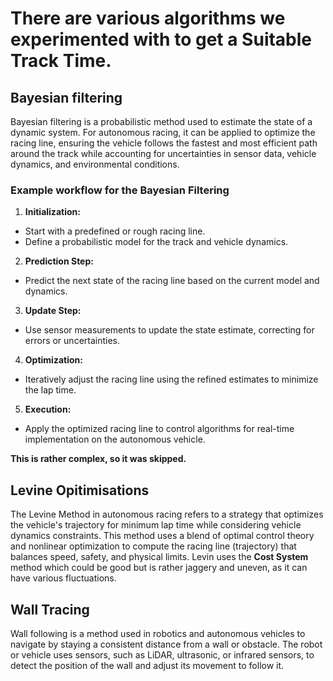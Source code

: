 # There are various algorithms we experimented with to get a Suitable Track Time. 

## Bayesian filtering

Bayesian filtering is a probabilistic method used to estimate the state of a dynamic system. For autonomous racing, it can be applied to optimize the racing line, ensuring the vehicle follows the fastest and most efficient path around the track while accounting for uncertainties in sensor data, vehicle dynamics, and environmental conditions.

### Example workflow for the Bayesian Filtering 

1. **Initialization:**
* Start with a predefined or rough racing line.
*  Define a probabilistic model for the track and vehicle dynamics.

2. **Prediction Step:**
* Predict the next state of the racing line based on the current model and dynamics.

3. **Update Step:**
* Use sensor measurements to update the state estimate, correcting for errors or uncertainties.

4. **Optimization:**
* Iteratively adjust the racing line using the refined estimates to minimize the lap time.

5. **Execution:**
* Apply the optimized racing line to control algorithms for real-time implementation on the autonomous vehicle.

**This is rather complex, so it was skipped.**

## Levine Opitimisations 

The Levine Method in autonomous racing refers to a strategy that optimizes the vehicle's trajectory for minimum lap time while considering vehicle dynamics constraints. This method uses a blend of optimal control theory and nonlinear optimization to compute the racing line (trajectory) that balances speed, safety, and physical limits. Levin uses the **Cost System** method which could be good but is rather jaggery and uneven, as it can have various fluctuations. 

## Wall Tracing

Wall following is a method used in robotics and autonomous vehicles to navigate by staying a consistent distance from a wall or obstacle. The robot or vehicle uses sensors, such as LiDAR, ultrasonic, or infrared sensors, to detect the position of the wall and adjust its movement to follow it.
